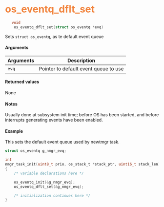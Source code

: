 ## <font color="F2853F" style="font-size:24pt"> os_eventq_dflt_set</font>

```c
   void
    os_eventq_dflt_set(struct os_eventq *evq)
```

Sets `struct os_eventq`, as te default event queue

#### Arguments

| Arguments | Description |
|-----------|-------------|
| `evq` |  Pointer to default event queue to use |

#### Returned values

None

#### Notes

Usually done at subsystem init time; before OS has been started, and before interrupts generating events have been enabled.


#### Example

<Add text to set up the context for the example here>
This sets the default event queue used by newtmgr task.


```c
struct os_eventq g_nmgr_evq;

int
nmgr_task_init(uint8_t prio, os_stack_t *stack_ptr, uint16_t stack_len)
{
    /* variable declarations here */

    os_eventq_init(&g_nmgr_evq);
    os_eventq_dflt_set(&g_nmgr_evq);

    /* initialization continues here */
}
```

